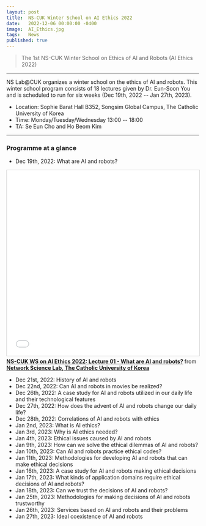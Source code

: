 ```yaml
---
layout: post
title:  NS-CUK Winter School on AI Ethics 2022
date:   2022-12-06 00:00:00 -0400
image:  AI_Ethics.jpg
tags:   News
published: true
---
```


> The 1st NS-CUK Winter School on Ethics of AI and Robots (AI Ethics 2022)

***

NS Lab@CUK organizes a winter school on the ethics of AI and robots. This winter school program consists of 18 lectures given by Dr. Eun-Soon You and is scheduled to run for six weeks (Dec 19th, 2022 -- Jan 27th, 2023).
* Location: Sophie Barat Hall B352, Songsim Global Campus, The Catholic University of Korea
* Time: Monday/Tuesday/Wednesday 13:00 -- 18:00
* TA: Se Eun Cho and Ho Beom Kim

***

### Programme at a glance
* Dec 19th, 2022: What are AI and robots?
<iframe src="//www.slideshare.net/slideshow/embed_code/key/14CQ1kTNFVJVh0" width="595" height="485" frameborder="0" marginwidth="0" marginheight="0" scrolling="no" style="border:1px solid #CCC; border-width:1px; margin-bottom:5px; max-width: 100%;" allowfullscreen> </iframe> <div style="margin-bottom:5px"> <strong> <a href="//www.slideshare.net/CUKNSLab/nscuk-ws-on-ai-ethics-2022-lecture-01-what-are-ai-and-robots" title="NS-CUK WS on AI Ethics 2022: Lecture 01 - What are AI and robots?" target="_blank">NS-CUK WS on AI Ethics 2022: Lecture 01 - What are AI and robots?</a> </strong> from <strong><a href="//www.slideshare.net/CUKNSLab" target="_blank">Network Science Lab, The Catholic University of Korea</a></strong> </div>

* Dec 21st, 2022: History of AI and robots
* Dec 22nd, 2022: Can AI and robots in movies be realized?
* Dec 26th, 2022: A case study for AI and robots utilized in our daily life and their technological features
* Dec 27th, 2022: How does the advent of AI and robots change our daily life?
* Dec 28th, 2022: Correlations of AI and robots with ethics
* Jan 2nd, 2023: What is AI ethics?
* Jan 3rd, 2023: Why is AI ethics needed?
* Jan 4th, 2023: Ethical issues caused by AI and robots
* Jan 9th, 2023: How can we solve the ethical dilemmas of AI and robots?
* Jan 10th, 2023: Can AI and robots practice ethical codes?
* Jan 11th, 2023: Methodologies for developing AI and robots that can make ethical decisions
* Jan 16th, 2023: A case study for AI and robots making ethical decisions
* Jan 17th, 2023: What kinds of application domains require ethical decisions of AI and robots?
* Jan 18th, 2023: Can we trust the decisions of AI and robots?
* Jan 25th, 2023: Methodologies for making decisions of AI and robots trustworthy
* Jan 26th, 2023: Services based on AI and robots and their problems
* Jan 27th, 2023: Ideal coexistence of AI and robots
